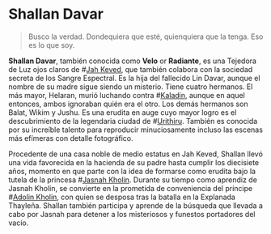 # Shallan Davar

> Busco la verdad. Dondequiera que esté, quienquiera que la tenga. Eso es lo que soy.

**Shallan Davar**, también conocida como **Velo** or **Radiante**, es una Tejedora de Luz ojos claros de #[Jah Keved](locations/jah-keved), que también colabora con la sociedad secreta de los Sangre Espectral. Es la hija del fallecido Lin Davar, aunque el nombre de su madre sigue siendo un misterio. Tiene cuatro hermanos. El más mayor, Helaran, murió luchando contra #[Kaladin](characters/kaladin), aunque en aquel entonces, ambos ignoraban quién era el otro. Los demás hermanos son Balat, Wikim y Jushu. Es una erudita en auge cuyo mayor logro es el descubrimiento de la legendaria ciudad de #[Urithiru](locations/urithiru). También es conocida por su increíble talento para reproducir minuciosamente incluso las escenas más efímeras con detalle fotográfico.

Procedente de una casa noble de medio estatus en Jah Keved, Shallan llevó una vida favorecida en la hacienda de su padre hasta cumplir los diecisiete años, momento en que parte con la idea de formarse como erudita bajo la tutela de la princesa #[Jasnah Kholin](characters/jasnah). Durante su tiempo como aprendiz de Jasnah Kholin, se convierte en la prometida de conveniencia del príncipe #[Adolin Kholin](characters/adolin), con quien se desposa tras la batalla en la Explanada Thayleña. Shallan también participa y aprende de la búsqueda que llevada a cabo por Jasnah para detener a los misteriosos y funestos portadores del vacío.



